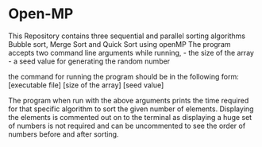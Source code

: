 # Open-MP
This Repository contains three sequential and parallel sorting algorithms Bubble sort, Merge Sort and Quick Sort using openMP
The program accepts two command line arguments while running, 
	- the size of the array
	- a seed value for generating the random number

the command for running the program should be in the following form:
	[executable file] [size of the array] [seed value]

The program when run with the above arguments prints the time required for that specific algorithm to sort the given number of elements. 
Displaying the elements is commented out on to the terminal as displaying a huge set of numbers is not required and can be uncommented to see the order of numbers before and after sorting.
